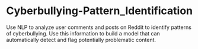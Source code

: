 # Cyberbullying-Pattern_Identification
Use NLP to analyze user comments and posts on Reddit to identify patterns of cyberbullying. Use this information to build a model that can automatically detect and flag potentially problematic content.
